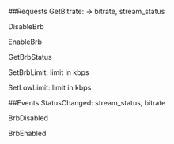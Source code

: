 ##Requests
GetBitrate: -> bitrate, stream_status

DisableBrb

EnableBrb

GetBrbStatus

SetBrbLimit: limit in kbps

SetLowLimit: limit in kbps

##Events
StatusChanged: stream_status, bitrate

BrbDisabled

BrbEnabled